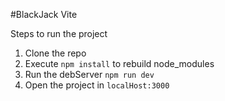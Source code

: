 #BlackJack Vite

Steps to run the project

1. Clone the repo
2. Execute ```npm install``` to rebuild node_modules
3. Run the debServer ```npm run dev```
4. Open the project in ```localHost:3000``` 

